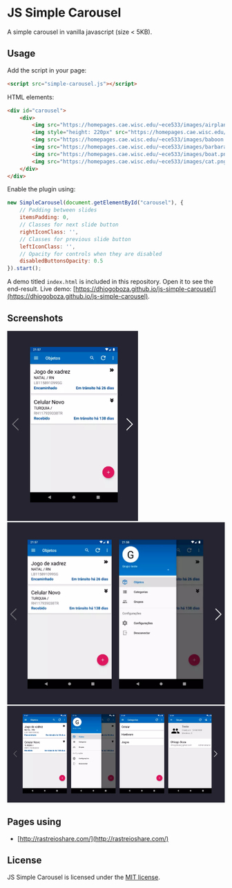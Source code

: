 JS Simple Carousel
========

A simple carousel in vanilla javascript (size < 5KB).

Usage
-----

Add the script in your page:

```html
<script src="simple-carousel.js"></script>
```

HTML elements:
```html
<div id="carousel">
    <div>
        <img src="https://homepages.cae.wisc.edu/~ece533/images/airplane.png">
        <img style="height: 220px" src="https://homepages.cae.wisc.edu/~ece533/images/arctichare.png">
        <img src="https://homepages.cae.wisc.edu/~ece533/images/baboon.png">
        <img src="https://homepages.cae.wisc.edu/~ece533/images/barbara.png">
        <img src="https://homepages.cae.wisc.edu/~ece533/images/boat.png">
        <img src="https://homepages.cae.wisc.edu/~ece533/images/cat.png">
    </div>
</div>
```

Enable the plugin using:

```js
new SimpleCarousel(document.getElementById("carousel"), {
    // Padding between slides
    itemsPadding: 0,
    // Classes for next slide button
    rightIconClass: '',
    // Classes for previous slide button
    leftIconClass: '',
    // Opacity for controls when they are disabled
    disabledButtonsOpacity: 0.5
}).start();
```

A demo titled `index.html` is included in this repository. Open it to see the end-result. Live demo: [https://dhiogoboza.github.io/js-simple-carousel/](https://dhiogoboza.github.io/js-simple-carousel).

Screenshots
-------

![Screenshot 01](screenshots/01.png?raw=true "1 slide visible")
![Screenshot 02](screenshots/02.png?raw=true "2 slides visible")
![Screenshot 03](screenshots/03.png?raw=true "4 slides visible")

Pages using
-------
* [http://rastreioshare.com/](http://rastreioshare.com/)

License
-------

JS Simple Carousel is licensed under the [MIT license](LICENSE).
